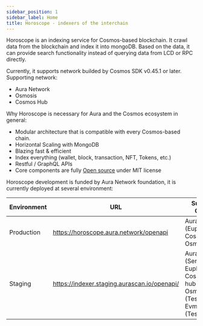 ```yaml
---
sidebar_position: 1
sidebar_label: Home
title: Horoscope - indexers of the interchain
---
```


Horoscope is an indexing service for Cosmos-based blockchain. It crawl data from the blockchain and index it into mongoDB. Based on the data, it can provide search functionality instead of querying data from LCD or RPC directly.

Currently, it supports network builded by Cosmos SDK v0.45.1 or later. Supporting network:

- Aura Network
- Osmosis
- Cosmos Hub

Why Horoscope is necessary for Aura and the Cosmos ecosystem in general:

- Modular architecture that is compatible with every Cosmos-based chain.
- Horizontal Scaling with MongoDB
- Blazing fast & efficient
- Index everything (wallet, block, transaction, NFT, Tokens, etc.)
- Restful / GraphQL APIs
- Core components are fully [Open source](https://github.com/aura-nw/horoscope) under MIT license

Horoscope development is funded by Aura Network foundation, it is currently deployed at several environment:

| Environment | URL                                          | Support Chain                                                                     |
|-------------|----------------------------------------------|-----------------------------------------------------------------------------------|
| Production  | https://horoscope.aura.network/openapi       | Aura (Euphoria), CosmosHub, Osmosis                                               |
| Staging     | https://indexer.staging.aurascan.io/openapi/ | Aura (Serenity, Euphoria), Cosmos-hub (Theta), Osmosis (Testnet), Evmos (Testnet) |